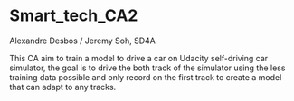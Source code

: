 # Smart_tech_CA2

Alexandre Desbos / Jeremy Soh, SD4A

This CA aim to train a model to drive a car on Udacity self-driving car simulator, the goal is to drive the both track of the simulator using the less training data possible and only record on the first track to create a model that can adapt to any tracks.

 
